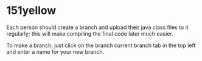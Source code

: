 # 151yellow

Each person should create a branch and upload their java class files to it regularly; this will make compiling the final code later much easier.

To make a branch, just click on the branch current branch tab in the top left and enter a name for your new branch.
